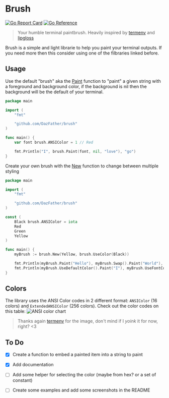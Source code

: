 # Brush
[![Go Report Card](https://goreportcard.com/badge/github.com/DazFather/brush)](https://goreportcard.com/report/github.com/DazFather/brush)
[![Go Reference](https://pkg.go.dev/badge/github.com/DazFather/brush.svg)](https://pkg.go.dev/github.com/DazFather/brush)
> Your humble terminal paintbrush. Heavily inspired by [termenv](https://github.com/muesli/termenv) and [lipgloss](https://github.com/charmbracelet/lipgloss)


Brush is a simple and light librarie to help you paint your terminal outputs. If you need more then this consider using one of the filbraries linked before.

## Usage

Use the default "brush" aka the [Paint](https://pkg.go.dev/github.com/DazFather/brush#Paint) function to "paint" a given string with a foreground and background color, if the background is nil then the background will be the default of your terminal.
```go
package main

import (
	"fmt"

	"github.com/DazFather/brush"
)

func main() {
	var font brush.ANSIColor = 1 // Red

	fmt.Println("I", brush.Paint(font, nil, "love"), "go")
}
```
Create your own brush with the [New](https://pkg.go.dev/github.com/DazFather/brush#New) function to change between multiple styling
```go
package main

import (
	"fmt"

	"github.com/DazFather/brush"
)

const (
	Black brush.ANSIColor = iota
	Red
	Green
	Yellow
)

func main() {
	myBrush := brush.New(Yellow, brush.UseColor(Black))

	fmt.Println(myBrush.Paint("Hello"), myBrush.Swap().Paint("World"), "!")
	fmt.Println(myBrush.UseDefaultColor().Paint("I"), myBrush.UseFontColor(Red).Paint("love"), "go")
}
```

## Colors
The library uses the ANSI Color codes in 2 different format: `ANSIColor` (16 colors) and `ExtendedANSIColor` (256 colors).
Check out the color codes on this table:
![ANSI color chart](https://github.com/muesli/termenv/raw/master/examples/color-chart/color-chart.png)
> Thanks again [termenv](https://github.com/muesli/termenv) for the image, don't mind if I _yoink_ it for now, right? <3

## To Do
- [x] Create a function to embed a painted item into a string to paint
- [x] Add documentation
- [ ] Add some helper for selecting the color (maybe from hex? or a set of constant)
- [ ] Create some examples and add some screenshots in the README

